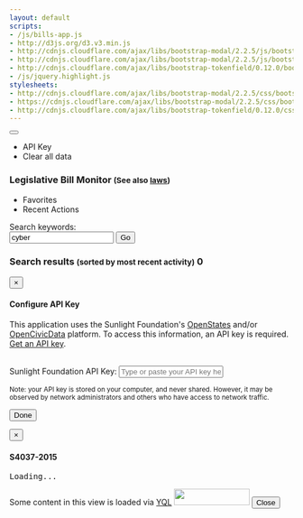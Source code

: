 ```yaml
---
layout: default
scripts:
- /js/bills-app.js
- http://d3js.org/d3.v3.min.js
- http://cdnjs.cloudflare.com/ajax/libs/bootstrap-modal/2.2.5/js/bootstrap-modal.min.js
- http://cdnjs.cloudflare.com/ajax/libs/bootstrap-modal/2.2.5/js/bootstrap-modalmanager.min.js
- http://cdnjs.cloudflare.com/ajax/libs/bootstrap-tokenfield/0.12.0/bootstrap-tokenfield.min.js
- /js/jquery.highlight.js
stylesheets:
- http://cdnjs.cloudflare.com/ajax/libs/bootstrap-modal/2.2.5/css/bootstrap-modal-bs3patch.css
- https://cdnjs.cloudflare.com/ajax/libs/bootstrap-modal/2.2.5/css/bootstrap-modal.css
- http://cdnjs.cloudflare.com/ajax/libs/bootstrap-tokenfield/0.12.0/css/bootstrap-tokenfield.min.css
---
```


<div class="btn-group pull-right">
  <button type="button" class="btn btn-default dropdown-toggle glyphicon glyphicon-cog" data-toggle="dropdown"> <span class="caret"></span></button>
  <ul class="dropdown-menu" role="menu">
    <li><a id="changeAPIKey-button">API Key</a></li>
    <li><a id="clearAll-button">Clear all data</a></li>
  </ul>
</div>

<div class="page-header">
  <h3>Legislative Bill Monitor <small>(See also <a href="{{site.baseUrl}}/laws">laws</a>)</small></h3>
  <ul class="nav nav-pills">
    <li role="presentation"><a>Favorites</a></li>
    <li role="presentation" class="active"><a>Recent Actions</a></li>
  </ul>
</div>

<div class="panel panel-default">
  <div class="panel-heading">
    <div class="form-group" id="bill-lookup-formgroup">
      <label class="control-label" for="bill-lookup-input">Search keywords:</label>
      <div class="input-group">
        <input type="text" class="form-control" id="bill-lookup-input" placeholder="enter a keyword" value="cyber">
        <span class="input-group-btn">
          <button type="submit" id="bill-lookup-button" class="btn btn-primary pull-right">Go</button>
        </span>
      </div>
      <h3>Search results <small>(sorted by most recent activity)</small>
      <span class="label label-primary pull-right" id="bills-count">0</span></h3>
    </div>
  </div>
  <div class="panel-body">
    <div class="list-group" id="bills-list">
    </div>
  </div>
</div>

<div class="modal fade" id="apikey-modal">
  <div class="modal-dialog">
    <div class="modal-content">
      <form id="apikey-form">
        <div class="modal-header">
          <button type="button" class="close" data-dismiss="modal" aria-label="Close"><span aria-hidden="true">&times;</span></button>
          <h4 class="modal-title">Configure API Key</h4>
        </div>
        <div class="modal-body">
          <p>This application uses the Sunlight Foundation's <a href="http://openstates.org/" target="_new">OpenStates</a> and/or <a href="http://opencivicdata.org/" target="_new">OpenCivicData</a> platform. To access this information, an API key is required. <a href="https://sunlightfoundation.com/api/accounts/register/" target="_new">Get an API key</a>.</p>
          <center></center>
          <br />
          <div class="form-group" id="apikey-formgroup">
            <label class="control-label" for="apikey-input">Sunlight Foundation API Key:</label>
            <input type="text" class="form-control" id="apikey-input" placeholder="Type or paste your API key here">
            <span id="apikey-errortext"></span>
          </div>
          <p class="text-muted"><small>Note: your API key is stored on your computer, and never shared. However, it may be observed by network administrators and others who have access to network traffic.</small></p>
        </div>
        <div class="modal-footer">
          <button type="submit" class="btn btn-primary">Done</button>
        </div>
      </form>
    </div>
  </div>
</div>

<div class="modal container fade" id="bill-preview">
  <!--<div class="modal-dialog modal-lg">
    <div class="modal-content">-->
      <div class="modal-header">
        <button type="button" class="close" data-dismiss="modal" aria-label="Close"><span aria-hidden="true">&times;</span></button>
        <h4 class="modal-title" id="bill-id">S4037-2015</h4>
      </div>
      <div class="modal-body" id="bill-content">
        <pre id="bill-text">Loading...</pre>
      </div>
      <div class="modal-footer">
        <span class="pull-left">Some content in this view is loaded via <a href="https://developer.yahoo.com/yql">YQL</a> <a href="https://www.yahoo.com/?ilc=401" target="_blank"> <img src="https://poweredby.yahoo.com/purple.png" width="134" height="29"/></a></span>
        <button type="button" class="btn btn-default" data-dismiss="modal">Close</button>
      </div>
    <!-- </div>
  </div> -->
</div>
